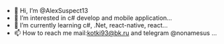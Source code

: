 - 👋 Hi, I’m @AlexSuspect13
- 👀 I’m interested in c# develop and mobile application...
- 🌱 I’m currently learning c#, .Net, react-native, react...
- 📫 How to reach me mail:kotki93@bk.ru and telegram @nonamesus ...

<!---
AlexSuspect13/AlexSuspect13 is a ✨ special ✨ repository because its `README.md` (this file) appears on your GitHub profile.
You can click the Preview link to take a look at your changes.
--->
